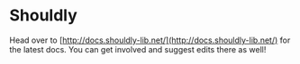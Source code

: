 Shouldly
========
Head over to [http://docs.shouldly-lib.net/](http://docs.shouldly-lib.net/) for the latest docs. You can get involved and suggest edits there as well!